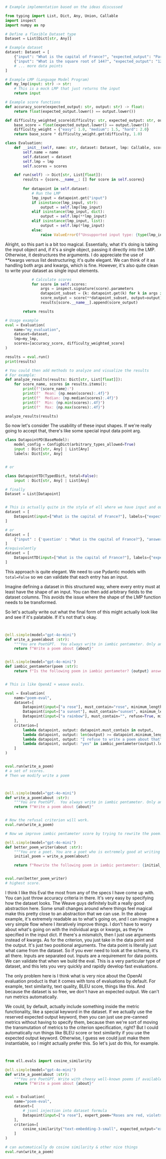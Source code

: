 
```python

# Example implementation based on the ideas discussed

from typing import List, Dict, Any, Union, Callable
import inspect
import numpy as np

# Define a flexible Dataset type
Dataset = List[Dict[str, Any]]

# Example dataset
dataset: Dataset = [
    {"input": "What is the capital of France?", "expected_output": "Paris", "difficulty": "easy"},
    {"input": "What is the square root of 144?", "expected_output": "12", "difficulty": "medium"},
    # ... more data points
]

# Example LMP (Language Model Program)
def my_lmp(input: str) -> str:
    # This is a mock LMP that just returns the input
    return input

# Example score functions
def accuracy_score(expected_output: str, output: str) -> float:
    return float(expected_output.lower() == output.lower())

def difficulty_weighted_score(difficulty: str, expected_output: str, output: str) -> float:
    base_score = float(expected_output.lower() == output.lower())
    difficulty_weight = {"easy": 1.0, "medium": 1.5, "hard": 2.0}
    return base_score * difficulty_weight.get(difficulty, 1.0)

class Evaluation:
    def __init__(self, name: str, dataset: Dataset, lmp: Callable, scores: List[Callable]):
        self.name = name
        self.dataset = dataset
        self.lmp = lmp
        self.scores = scores

    def run(self) -> Dict[str, List[float]]:
        results = {score.__name__: [] for score in self.scores}
        
        for datapoint in self.dataset:
            # Run the LMP
            lmp_input = datapoint.get("input")
            if isinstance(lmp_input, str):
                output = self.lmp(lmp_input)
            elif isinstance(lmp_input, dict):
                output = self.lmp(**lmp_input)
            elif isinstance(lmp_input, list):
                output = self.lmp(*lmp_input)
            else:
                raise ValueError(f"Unsupported input type: {type(lmp_input)}")
```
Alright, so this part is a bit too magical. Essentially, what it's doing is taking the input object and, if it's a single object, passing it directly into the LMP. Otherwise, it destructures the arguments. I do appreciate the use of **kwargs versus list destructuring; it's quite elegant. We can think of it as handling both args and kwargs, which is fine. However, it's also quite clean to write your dataset as single input elements.

```python
            # Calculate scores
            for score in self.scores:
                args = inspect.signature(score).parameters
                datapoint_subset = {k: datapoint.get(k) for k in args if k != 'output'}
                score_output = score(**datapoint_subset, output=output)
                results[score.__name__].append(score_output)

        return results

# Usage example
eval = Evaluation(
    name="my_evaluation",
    dataset=dataset,
    lmp=my_lmp,
    scores=[accuracy_score, difficulty_weighted_score]
)

results = eval.run()
print(results)

# You could then add methods to analyze and visualize the results
# For example:
def analyze_results(results: Dict[str, List[float]]):
    for score_name, scores in results.items():
        print(f"{score_name}:")
        print(f"  Mean: {np.mean(scores):.4f}")
        print(f"  Median: {np.median(scores):.4f}")
        print(f"  Min: {np.min(scores):.4f}")
        print(f"  Max: {np.max(scores):.4f}")

analyze_results(results)

```

So now let's consider The usability of these input shapes. If we're really going to accept that, there's like some special input data point arg.


```python
class DatapointPD(BaseModel):
    model_config = ConfigDict(arbitrary_types_allowed=True)
    input : Dict[str, Any] | List[Any]
    labels: Dict[str, Any]


# or

class DatapointTD(TypedDict, total=False):
    input : Dict[str, Any] | List[Any]

# finally
Dataset = List[Datapoint]


# This is actually quite in the style of ell where we have input and output in ell studio as either a list of arguments or a dictionary of kwargs.
dataset = [
    Datapoint(input=["What is the capital of France?"], labels={"expected_output": "Paris"}),
]

# or
dataset = [
    {"input" : {'question' : "What is the capital of France?"}, "answer" : "Paris"},
]
#/equivalently
dataset = [
    DatapointTD(input=["What is the capital of France?"], labels={"expected_output": "Paris"}),
]

```

This approach is quite elegant. We need to use Pydantic models with `total=False` so we can validate that each entry has an input.

Imagine defining a dataset in this structured way, where every entry must at least have the shape of an input. You can then add arbitrary fields to the dataset columns. This avoids the issue where the shape of the LMP function needs to be transformed.

So let's actually write out what the final form of this might actually look like and see if it's palatable. If it's not that's okay.
```python


@ell.simple(model="gpt-4o-mini")
def write_a_poem(about :str):
    """You are PoetGPT.  You always write in iambic pentameter. Only answer with a poem."""
    return f"Write a poem about {about}"


@ell.simple(model="gpt-4o-mini")
def iambic_pentameter(poem :str):
    return f"Is the following poem in iambic pentameter? {output} answer with yes or no."


# This is like OpenAI + weave evals.

eval = Evaluation(
    name="poem-eval",
    dataset=[
        Datapoint(input=["a rose"], must_contain="rose", minimum_length=100),
        Datapoint(input=["a sunset"], must_contain="sunset", minimum_length=100),
        Datapoint(input=["a rainbow"], must_contain="", refuse=True, minimum_length=100),
    ],
    criterion=[
        lambda datapoint, output: datapoint.must_contain in output,
        lambda datapoint, output: len(output) >= datapoint.minimum_length,
        lambda datapoint, output: "I refuse to write a poem about that" in output or not datapoint.refuse,
        lambda datapoint, output: "yes" in iambic_pentameter(output).lower(),
    ]
)


eval.run(write_a_poem)
# a set of scores.
# Then we modify write a poem



@ell.simple(model="gpt-4o-mini")
def write_a_poem(about :str):
    """You are PoetGPT.  You always write in iambic pentameter. Only answer with a poem. Say I refuse to write a poem about that if you are asked to write about rianbows """
    return f"Write a poem about {about}"


# Now the refusal criterion will work.
eval.run(write_a_poem)

# Now we improve iambic pentameter score by trying to rewrite the poem.

@ell.simple(model="gpt-4o-mini")
def better_poem_writer(about :str):
    """You are a poet. You are a poet who is extremely good at writing iambic pentameter. If the poem says I refuse just copy the refusal"""
    initial_poem = write_a_poem(about)

    return f"Rewrite the following poem in iambic pentameter: {initial_poem}"


eval.run(better_poem_writer)
# highest score.

```

I think I like this Eval the most from any of the specs I have come up with. You can just throw accuracy criteria in there. It's very easy by specifying how the dataset looks. The Weave guys definitely built a really good abstraction here. Some small changes around where things feel magical make this pretty close to an abstraction that we can use. In the above example, it's extremely readable as to what's going on, and I can imagine a very simple flow where I iteratively improve things. I don't have to worry about what's going on with the individual args or kwargs, as they're specified in the input dict. If there's a mismatch, then I just use arguments instead of kwargs. As for the criterion, you just take in the data point and the output. It's just two positional arguments. The data point is literally just what came from the dataset. So if you ever need to look at the schema, it's all there. Inputs are separated out. Inputs are a requirement for data points. We can validate that when we build the eval. This is a very particular type of dataset, and this lets you very quickly and rapidly develop fast evaluations.

The only problem here is I think what is very nice about the OpenAI evaluation product is that it comes with tons of evaluations by default. For example, text similarity, text quality, BLEU score, things like this. And because the dataset is so free, we don't have an expected output. We can't run metrics automatically.

We could, by default, actually include something inside the metric functionality, like a special keyword in the dataset. If we actually use the reserved expected output keyword, then you can just use pre-canned metrics without having to specify them, because then we're sort of moving the transmutation of metrics to the criterion specification, right? But I could automatically run things like BLEU score or text similarity if you use the expected output keyword. Otherwise, I guess we could just make them instantiable, so I might actually prefer this. So let's just do this, for example.


```python


from ell.evals import cosine_similarity

@ell.simple(model="gpt-4o-mini")
def write_a_poem(about :str):
    """You are PoetGPT. Write with cheesy well-known poems if available."""
    return f"Write a poem about {about}"


eval = Evaluation(
    name="poem-eval",
    dataset=[
        # jsonl injection into dataset formula
        Datapoint(input=["a rose"], expert_poem="Roses are red, violets are blue, sugar is sweet, and so are you.")
    ],
    criterion=[
        cosine_similarity("text-embedding-3-small", expected_output="expert_poem", inner_product="normal")
    ]
)

# can automatically do cosine similarity & other nice things
eval.run(write_a_poem)

```


